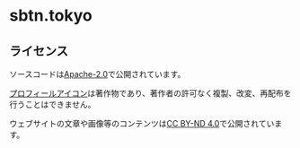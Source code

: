 # sbtn.tokyo

## ライセンス

ソースコードは[Apache-2.0](https://github.com/sbtn-tokyo/sbtn.tokyo/blob/main/LICENSE-CODE)で公開されています。

[プロフィールアイコン](https://github.com/sbtn-tokyo/sbtn.tokyo/blob/main/public/saisabo10.jpg)は著作物であり、著作者の許可なく複製、改変、再配布を行うことはできません。

ウェブサイトの文章や画像等のコンテンツは[CC BY-ND 4.0](https://creativecommons.org/licenses/by-nd/4.0/)で公開されています。
